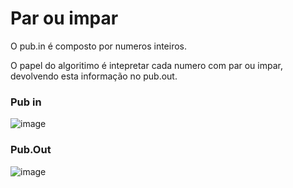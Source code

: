 
# Par ou impar

O pub.in é composto por numeros inteiros.

O papel do algoritimo é intepretar cada numero com par ou impar, devolvendo esta informação no pub.out.


### Pub in

![image](https://github.com/Davi-OS/CSharp/assets/112199758/3e367576-0529-4079-8d3b-9d1d2711e117)

### Pub.Out
![image](https://github.com/Davi-OS/CSharp/assets/112199758/612cac8a-a2c2-42cd-9206-ef049f73f0c6)
